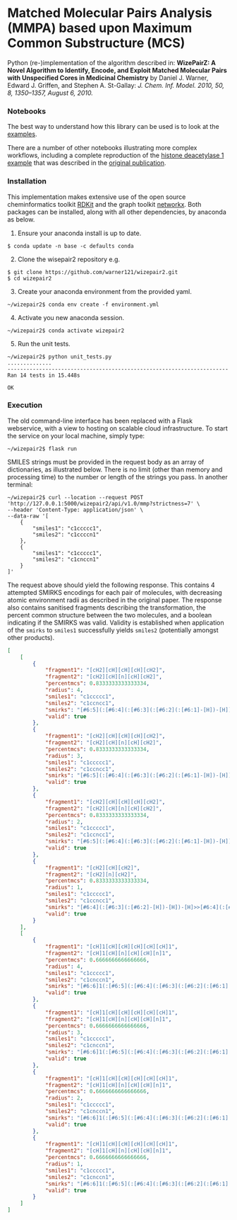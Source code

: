 # Matched Molecular Pairs Analysis (MMPA) based upon Maximum Common Substructure (MCS)
Python (re-)implementation of the algorithm described in: **WizePairZ: A Novel Algorithm to Identify, Encode, and Exploit Matched Molecular Pairs with Unspecified Cores in Medicinal Chemistry** by Daniel J. Warner, Edward J. Griffen, and Stephen A. St-Gallay: *J. Chem. Inf. Model. 2010, 50, 8, 1350–1357, August 6, 2010.*

### Notebooks

The best way to understand how this library can be used is to look at the [examples](https://github.com/warner121/wizepair2/blob/master/notebooks/examples.ipynb).

There are a number of other notebooks illustrating more complex workflows, including a complete reproduction of the [histone deacetylase 1 example](https://github.com/warner121/wizepair2/tree/master/notebooks/hdac1) that was described in the [original publication](https://pubs.acs.org/doi/10.1021/ci100084s).

### Installation

This implementation makes extensive use of the open source cheminformatics toolkit [RDKit](https://rdkit.org/) and the graph toolkit [networkx](https://networkx.org/). Both packages can be installed, along with all other dependencies, by anaconda as below.

1. Ensure your anaconda install is up to date.
```shell
$ conda update -n base -c defaults conda
```
2. Clone the wisepair2 repository e.g.  
```shell
$ git clone https://github.com/warner121/wizepair2.git
$ cd wizepair2
```
3. Create your anaconda environment from the provided yaml.  
```shell
~/wizepair2$ conda env create -f environment.yml
```
4. Activate you new anaconda session.  
```shell
~/wizepair2$ conda activate wizepair2
```
5. Run the unit tests.
```shell
~/wizepair2$ python unit_tests.py 
..............
----------------------------------------------------------------------
Ran 14 tests in 15.448s

OK
```

### Execution

The old command-line interface has been replaced with a Flask webservice, with a view to hosting on scalable cloud infrastructure. To start the service on your local machine, simply type:

```shell
~/wizepair2$ flask run
```

SMILES strings must be provided in the request body as an array of dictionaries, as illustrated below. There is no limit (other than memory and processing time) to the number or length of the strings you pass. In another terminal:

```shell
~/wizepair2$ curl --location --request POST 'http://127.0.0.1:5000/wizepair2/api/v1.0/mmp?strictness=7' \
--header 'Content-Type: application/json' \
--data-raw '[
    {
        "smiles1": "c1ccccc1",
        "smiles2": "c1ccccn1"
    },
    {
        "smiles1": "c1ccccc1",
        "smiles2": "c1cnccn1"
    }
]'
```

The request above should yield the following response. This contains 4 attempted SMIRKS encodings for each pair of molecules, with decreasing atomic environment radii as described in the original paper. The response also contains sanitised fragments describing the transformation, the percent common structure between the two molecules, and a boolean indicating if the SMIRKS was valid. Validity is established when application of the `smirks` to `smiles1` successfully yields `smiles2` (potentially amongst other products).

```json
[
    [
        {
            "fragment1": "[cH2][cH][cH][cH][cH2]",
            "fragment2": "[cH2][cH][n][cH][cH2]",
            "percentmcs": 0.8333333333333334,
            "radius": 4,
            "smiles1": "c1ccccc1",
            "smiles2": "c1ccncc1",
            "smirks": "[#6:5](:[#6:4](:[#6:3](:[#6:2](:[#6:1]-[H])-[H])-[H])-[H])-[H]>>[#6:5](:[#6:4](:[#7:3]:[#6:2](:[#6:1]-[H])-[H])-[H])-[H]",
            "valid": true
        },
        {
            "fragment1": "[cH2][cH][cH][cH][cH2]",
            "fragment2": "[cH2][cH][n][cH][cH2]",
            "percentmcs": 0.8333333333333334,
            "radius": 3,
            "smiles1": "c1ccccc1",
            "smiles2": "c1ccncc1",
            "smirks": "[#6:5](:[#6:4](:[#6:3](:[#6:2](:[#6:1]-[H])-[H])-[H])-[H])-[H]>>[#6:5](:[#6:4](:[#7:3]:[#6:2](:[#6:1]-[H])-[H])-[H])-[H]",
            "valid": true
        },
        {
            "fragment1": "[cH2][cH][cH][cH][cH2]",
            "fragment2": "[cH2][cH][n][cH][cH2]",
            "percentmcs": 0.8333333333333334,
            "radius": 2,
            "smiles1": "c1ccccc1",
            "smiles2": "c1ccncc1",
            "smirks": "[#6:5](:[#6:4](:[#6:3](:[#6:2](:[#6:1]-[H])-[H])-[H])-[H])-[H]>>[#6:5](:[#6:4](:[#7:3]:[#6:2](:[#6:1]-[H])-[H])-[H])-[H]",
            "valid": true
        },
        {
            "fragment1": "[cH2][cH][cH2]",
            "fragment2": "[cH2][n][cH2]",
            "percentmcs": 0.8333333333333334,
            "radius": 1,
            "smiles1": "c1ccccc1",
            "smiles2": "c1ccncc1",
            "smirks": "[#6:4](:[#6:3](:[#6:2]-[H])-[H])-[H]>>[#6:4](:[#7:3]:[#6:2]-[H])-[H]",
            "valid": true
        }
    ],
    [
        {
            "fragment1": "[cH]1[cH][cH][cH][cH][cH]1",
            "fragment2": "[cH]1[cH][n][cH][cH][n]1",
            "percentmcs": 0.6666666666666666,
            "radius": 4,
            "smiles1": "c1ccccc1",
            "smiles2": "c1cnccn1",
            "smirks": "[#6:6]1(:[#6:5](:[#6:4](:[#6:3](:[#6:2](:[#6:1]:1-[H])-[H])-[H])-[H])-[H])-[H]>>[#6:6]1(:[#6:5](:[#7:4]:[#6:3](:[#6:2](:[#7:1]:1)-[H])-[H])-[H])-[H]",
            "valid": true
        },
        {
            "fragment1": "[cH]1[cH][cH][cH][cH][cH]1",
            "fragment2": "[cH]1[cH][n][cH][cH][n]1",
            "percentmcs": 0.6666666666666666,
            "radius": 3,
            "smiles1": "c1ccccc1",
            "smiles2": "c1cnccn1",
            "smirks": "[#6:6]1(:[#6:5](:[#6:4](:[#6:3](:[#6:2](:[#6:1]:1-[H])-[H])-[H])-[H])-[H])-[H]>>[#6:6]1(:[#6:5](:[#7:4]:[#6:3](:[#6:2](:[#7:1]:1)-[H])-[H])-[H])-[H]",
            "valid": true
        },
        {
            "fragment1": "[cH]1[cH][cH][cH][cH][cH]1",
            "fragment2": "[cH]1[cH][n][cH][cH][n]1",
            "percentmcs": 0.6666666666666666,
            "radius": 2,
            "smiles1": "c1ccccc1",
            "smiles2": "c1cnccn1",
            "smirks": "[#6:6]1(:[#6:5](:[#6:4](:[#6:3](:[#6:2](:[#6:1]:1-[H])-[H])-[H])-[H])-[H])-[H]>>[#6:6]1(:[#6:5](:[#7:4]:[#6:3](:[#6:2](:[#7:1]:1)-[H])-[H])-[H])-[H]",
            "valid": true
        },
        {
            "fragment1": "[cH]1[cH][cH][cH][cH][cH]1",
            "fragment2": "[cH]1[cH][n][cH][cH][n]1",
            "percentmcs": 0.6666666666666666,
            "radius": 1,
            "smiles1": "c1ccccc1",
            "smiles2": "c1cnccn1",
            "smirks": "[#6:6]1(:[#6:5](:[#6:4](:[#6:3](:[#6:2](:[#6:1]:1-[H])-[H])-[H])-[H])-[H])-[H]>>[#6:6]1(:[#6:5](:[#7:4]:[#6:3](:[#6:2](:[#7:1]:1)-[H])-[H])-[H])-[H]",
            "valid": true
        }
    ]
]
```
